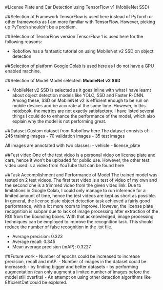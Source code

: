 #License Plate and Car Detection using TensorFlow v1 (MobileNet SSD)

##Selection of Framework
TensorFlow is used here instead of PyTorch or other frameworks as I am more familiar with TensorFlow. However, picking up PyTorch shouldn't be a problem.

##Selection of TensorFlow version
TensorFlow 1 is used here for the following reasons:
- Roboflow has a fantastic tutorial on using MobileNet v2 SSD on object detection

##Selection of platform
Google Colab is used here as I do not have a GPU enabled machine.

##Selection of Model
Model selected: **MobileNet v2 SSD**
- MobileNet v2 SSD is selected as it goes inline with what I have learnt about object detection models like YOLO, SSD and Faster R-CNN. Among these, SSD on MobileNet v2 is efficient enough to be run on mobile devices and be accurate at the same time. However, in this notebook, the metrics are not exactly satisfactory. I have listed several things I could do to enhance the performance of the model, which also explain why the model is not performing great.

##Dataset
Custom dataset from Roboflow here
The dataset consists of:
    - 245 training images
    - 70 validation images
    - 35 test images

All images are annotated with two classes:
    - vehicle
    - license_plate
    
##Test video
One of the test video is a personal video on license plate and cars, hence it won't be uploaded for public use.
However, the other test video used is a video from YouTube that can be found here

##Task Accomplishment and Performance of Model
The trained model was tested on 2 test videos. The first test video is a test of video of my own and the second one is a trimmed video from the given video link. Due to limitations in Google Colab, I could only manage to run inference for a limited amount of time, hence the test videos are kept as short as possible.
In general, the license plate object detection task achieved a fairly good performance, with a lot more room to improve.
However, the license plate recognition is subpar due to lack of image processing after extraction of the ROI from the bounding boxes. With that acknowledged, image processing techniques can be employed to improve the recognition task. This should reduce the number of false recognition in the .txt file.
  - Average precision: 0.323
  - Average recall: 0.345
  - Mean average precision (mAP): 0.3227

##Future work
    - Number of epochs could be increased to increase precision, recall and mAP.
    - Number of images in the dataset could be increased:
        - by finding bigger and better datasets
        - by performing augmentation (can only augment a limited number of images before the model still overfits)
    - An attempt on using other detection algorithms like EfficientDet could be explored.
